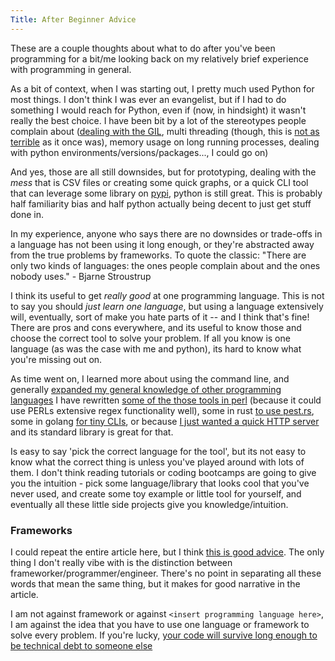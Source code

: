 ```yaml
---
Title: After Beginner Advice
---
```


These are a couple thoughts about what to do after you've been programming for a bit/me looking back on my relatively brief experience with programming in general.

As a bit of context, when I was starting out, I pretty much used Python for most things. I don't think I was ever an evangelist, but if I had to do something I would reach for Python, even if (now, in hindsight) it wasn't really the best choice. I have been bit by a lot of the stereotypes people complain about ([dealing with the GIL](https://wiki.python.org/moin/GlobalInterpreterLock), multi threading (though, this is [not as terrible](https://docs.python.org/3/library/concurrent.futures.html#module-concurrent.futures) as it once was), memory usage on long running processes, dealing with python environments/versions/packages..., I could go on)

And yes, those are all still downsides, but for prototyping, dealing with the _mess_ that is CSV files or creating some quick graphs, or a quick CLI tool that can leverage some library on [pypi](https://pypi.org/), python is still great. This is probably half familiarity bias and half python actually being decent to just get stuff done in.

In my experience, anyone who says there are no downsides or trade-offs in a language has not been using it long enough, or they're abstracted away from the true problems by frameworks. To quote the classic: "There are only two kinds of languages: the ones people complain about and the ones nobody uses." - Bjarne Stroustrup

I think its useful to get _really good_ at one programming language. This is not to say you should _just learn one language_, but using a language extensively will, eventually, sort of make you hate parts of it -- and I think that's fine! There are pros and cons everywhere, and its useful to know those and choose the correct tool to solve your problem. If all you know is one language (as was the case with me and python), its hard to know what you're missing out on.

As time went on, I learned more about using the command line, and generally [expanded my general knowledge of other programming languages](https://github.com/seanbreckenridge/poly-project-euler) I have rewritten [some of the those tools in perl](https://github.com/seanbreckenridge/pmark) (because it could use PERLs extensive regex functionality well), some in rust [to use pest.rs](https://pest.rs/), some in golang [for tiny CLIs](https://github.com/seanbreckenridge/newest), or because [I just wanted a quick HTTP server](https://github.com/seanbreckenridge/server_clipboard) and its standard library is great for that.

Is easy to say 'pick the correct language for the tool', but its not easy to know what the correct thing is unless you've played around with lots of them. I don't think reading tutorials or coding bootcamps are going to give you the intuition - pick some language/library that looks cool that you've never used, and create some toy example or little tool for yourself, and eventually all these little side projects give you knowledge/intuition.

### Frameworks

I could repeat the entire article here, but I think [this is good advice](https://webcache.googleusercontent.com/search?q=cache:https://johndanielraines.medium.com/be-an-engineer-not-a-frameworker-c58fe28d0c88). The only thing I don't really vibe with is the distinction between frameworker/programmer/engineer. There's no point in separating all these words that mean the same thing, but it makes for good narrative in the article.

I am not against framework or against `<insert programming language here>`, I am against the idea that you have to use one language or framework to solve every problem. If you're lucky, [your code will survive long enough to be technical debt to someone else](https://blog.visionarycto.com/p/my-20-year-career-is-technical-debt)
